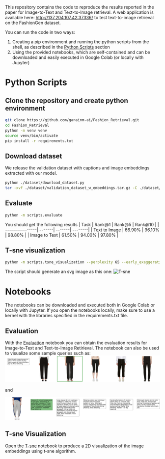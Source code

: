 This repository contains the code to reproduce the results reported in the paper for Image-to-Text and Text-to-Image retrieval. A web application is available here: http://137.204.107.42:37336/ to test text-to-image retrieval on the FashionGen dataset.

You can run the code in two ways:
1. Creating a pip environment and running the python scripts from the shell, as described in the [Python Scripts](#Python-Scripts) section
2. Using the provided notebooks, which are self-contained and can be downloaded and easily executed in Google Colab (or locally with Jupyter)

# Python Scripts
## Clone the repository and create python environment
```bash
git clone https://github.com/ganainm-ai/Fashion_Retrieval.git
cd Fashion_Retrieval
python -m venv venv
source venv/bin/activate
pip install -r requirements.txt
```

## Download dataset
We release the validation dataset with captions and image embeddings extracted with our model. 
```bash
python ./dataset/download_dataset.py
tar -xvf ./dataset/validation_dataset_w_embeddings.tar.gz -C ./dataset/
```

## Evaluate
```bash
python -m scripts.evaluate
```
You should get the following results
| Task            | Rank@1 | Rank@5 | Rank@10 |
| ----------------| -------| -------| --------|
| Text to Image   | 66.90% | 96.10% | 98.80%  |
| Image to Text   | 61.50% | 94.00% | 97.80%  |

## T-sne visualization
```bash
python -m scripts.tsne_visualization --perplexity 65 --early_exaggeration 12.0 --n_iter 2000 --learning_rate 200 --random_state 42
```
The script should generate an svg image as this one:
![T-sne](./images/tsne.png)



# Notebooks
The notebooks can be downloaded and executed both in Google Colab or locally with Jupyter. If you open the notebooks locally, make sure to use a kernel with the libraries specified in the requirements.txt file.

## Evaluation
With the [Evaluation](./notebooks/Evaluation.ipynb) notebook you can obtain the evaluation results for Image-to-Text and Text-to-Image Retirieval. The notebook can also be used to visualize some sample queries such as:
![Text to image](./images/txt2img_0.svg)

and 

![Image to text](./images/img2txt_0.svg)


## T-sne Visualization
Open the [T-sne](./notebooks/Tsne-visualization.ipynb) notebook to produce a 2D visualization of the image embeddings using t-sne algorithm.
